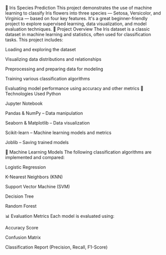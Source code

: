 🌸 Iris Species Prediction
This project demonstrates the use of machine learning to classify Iris flowers into three species — Setosa, Versicolor, and Virginica — based on four key features. It's a great beginner-friendly project to explore supervised learning, data visualization, and model evaluation techniques.
📌 Project Overview
The Iris dataset is a classic dataset in machine learning and statistics, often used for classification tasks. This project includes:

Loading and exploring the dataset

Visualizing data distributions and relationships

Preprocessing and preparing data for modeling

Training various classification algorithms

Evaluating model performance using accuracy and other metrics
🚀 Technologies Used
Python

Jupyter Notebook

Pandas & NumPy – Data manipulation

Seaborn & Matplotlib – Data visualization

Scikit-learn – Machine learning models and metrics

Joblib – Saving trained models

🧠 Machine Learning Models
The following classification algorithms are implemented and compared:

Logistic Regression

K-Nearest Neighbors (KNN)

Support Vector Machine (SVM)

Decision Tree

Random Forest

📊 Evaluation Metrics
Each model is evaluated using:

Accuracy Score

Confusion Matrix

Classification Report (Precision, Recall, F1-Score)

